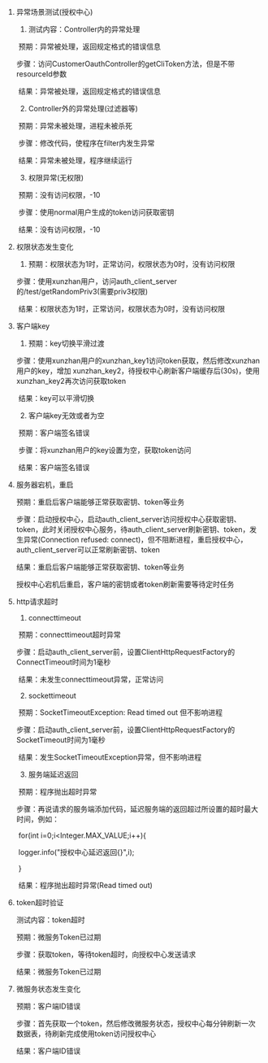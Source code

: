 1. 异常场景测试(授权中心)

   1) 测试内容：Controller内的异常处理

   ​    预期：异常被处理，返回规定格式的错误信息

   ​    步骤：访问CustomerOauthController的getCliToken方法，但是不带resourceId参数

   ​    结果：异常被处理，返回规定格式的错误信息

   2) Controller外的异常处理(过滤器等)

   ​     预期：异常未被处理，进程未被杀死

   ​     步骤：修改代码，使程序在filter内发生异常

   ​     结果：异常未被处理，程序继续运行

   3) 权限异常(无权限)

   ​     预期：没有访问权限，-10

   ​     步骤：使用normal用户生成的token访问获取密钥

   ​     结果：没有访问权限，-10

2. 权限状态发生变化

   1) 预期：权限状态为1时，正常访问，权限状态为0时，没有访问权限

   ​    步骤：使用xunzhan用户，访问auth_client_server的/test/getRandomPriv3(需要priv3权限)

   ​    结果：权限状态为1时，正常访问，权限状态为0时，没有访问权限

3. 客户端key

   1) 预期：key切换平滑过渡

   ​    步骤：使用xunzhan用户的xunzhan_key1访问token获取，然后修改xunzhan用户的key，增加  xunzhan_key2，待授权中心刷新客户端缓存后(30s)，使用xunzhan_key2再次访问获取token

   ​    结果：key可以平滑切换

   2) 客户端key无效或者为空

   ​     预期：客户端签名错误

   ​     步骤：将xunzhan用户的key设置为空，获取token访问

   ​     结果：客户端签名错误

4. 服务器宕机，重启

   预期：重启后客户端能够正常获取密钥、token等业务

   步骤：启动授权中心，启动auth_client_server访问授权中心获取密钥、token，此时关闭授权中心服务，待auth_client_server刷新密钥、token，发生异常(Connection refused: connect)，但不阻断进程，重启授权中心，auth_client_server可以正常刷新密钥、token

   结果：重启后客户端能够正常获取密钥、token等业务

   授权中心宕机后重启，客户端的密钥或者token刷新需要等待定时任务

5. http请求超时

   1) connecttimeout

   ​    预期：connecttimeout超时异常

   ​    步骤：启动auth_client_server前，设置ClientHttpRequestFactory的ConnectTimeout时间为1毫秒

   ​    结果：未发生connecttimeout异常，正常访问

   2) sockettimeout  

   ​    预期：SocketTimeoutException: Read timed out 但不影响进程

   ​    步骤：启动auth_client_server前，设置ClientHttpRequestFactory的SocketTimeout时间为1毫秒

   ​    结果：发生SocketTimeoutException异常，但不影响进程

   3) 服务端延迟返回

   ​    预期：程序抛出超时异常

   ​    步骤：再说请求的服务端添加代码，延迟服务端的返回超过所设置的超时最大时间，例如：

   ​                for(int i=0;i<Integer.MAX_VALUE;i++){   

   ​			logger.info("授权中心延迟返回{}",i);   

   ​		}

   ​    结果：程序抛出超时异常(Read timed out)

6. token超时验证

   测试内容：token超时

   预期：微服务Token已过期

   步骤：获取token，等待token超时，向授权中心发送请求

   结果：微服务Token已过期

7. 微服务状态发生变化

   预期：客户端ID错误

   步骤：首先获取一个token，然后修改微服务状态，授权中心每分钟刷新一次数据表，待刷新完成使用token访问授权中心

   结果：客户端ID错误

   ​

   ​

